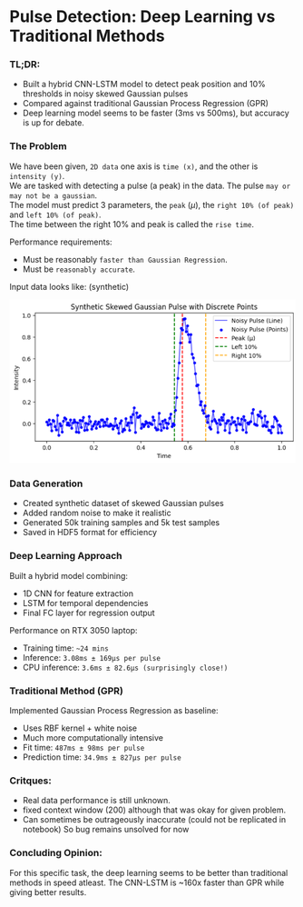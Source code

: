 # Pulse Detection: Deep Learning vs Traditional Methods

### TL;DR:
- Built a hybrid CNN-LSTM model to detect peak position and 10% thresholds in noisy skewed Gaussian pulses
- Compared against traditional Gaussian Process Regression (GPR)
- Deep learning model seems to be faster (3ms vs 500ms), but accuracy is up for debate.

### The Problem
We have been given, `2D data` one axis is `time (x)`, and the other is `intensity (y)`.  
We are tasked with detecting a pulse (a peak) in the data. The pulse `may or may not be a gaussian`.  
The model must predict 3 parameters, the `peak` ($` \mu `$), the `right 10% (of peak)` and `left 10% (of peak)`.  
The time between the right 10% and peak is called the `rise time`.

Performance requirements:
- Must be reasonably `faster than Gaussian Regression`.
- Must be `reasonably accurate`.

Input data looks like: (synthetic)

![Sample](images/pulse_prediction_sample.png)

### Data Generation
- Created synthetic dataset of skewed Gaussian pulses
- Added random noise to make it realistic
- Generated 50k training samples and 5k test samples
- Saved in HDF5 format for efficiency

### Deep Learning Approach
Built a hybrid model combining:
- 1D CNN for feature extraction
- LSTM for temporal dependencies
- Final FC layer for regression output

Performance on RTX 3050 laptop:
- Training time: `~24 mins`
- Inference: `3.08ms ± 169μs per pulse`
- CPU inference: `3.6ms ± 82.6μs (surprisingly close!)`


### Traditional Method (GPR)
Implemented Gaussian Process Regression as baseline:
- Uses RBF kernel + white noise
- Much more computationally intensive
- Fit time: `487ms ± 98ms per pulse`
- Prediction time: `34.9ms ± 827μs per pulse`

### Critques:
- Real data performance is still unknown.
- fixed context window (200) although that was okay for given problem.
- Can sometimes be outrageously inaccurate (could not be replicated in notebook) So bug remains unsolved for now

### Concluding Opinion:
For this specific task, the deep learning seems to be better than traditional methods in speed atleast. The CNN-LSTM is ~160x faster than GPR while giving better results.

